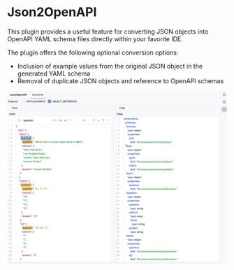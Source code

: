 # Json2OpenAPI

<!-- Plugin description -->
This plugin provides a useful feature for converting JSON objects into OpenAPI YAML schema files directly within your favorite IDE.

The plugin offers the following optional conversion options:

- Inclusion of example values from the original JSON object in the generated YAML schema
- Removal of duplicate JSON objects and reference to OpenAPI schemas

![ui-screen.png](ui-screen.png)

<!-- Plugin description end -->

